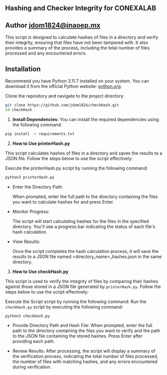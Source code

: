 ## Hashing and Checker Integrity for CONEXALAB
## Author jdom1824@inaoep.mx

This script is designed to calculate hashes of files in a directory and verify their integrity, ensuring that files have not been tampered with. It also provides a summary of the process, including the total number of files processed and any encountered errors.

## Installation

Recommend you have Python 3.11.7 installed on your system. You can download it from the official Python website: [python.org](https://www.python.org/downloads/).

Clone the repository and navigate to the project directory:

```bash
git clone https://github.com/jdom1824/checkHash.git
cd checkHash
```
1. **Install Dependencies:**
You can install the required dependencies using the following command:

```bash
pip install -r requirements.txt
```

2. **How to Use printerHash.py**

This script calculates hashes of files in a directory and saves the results to a JSON file. Follow the steps below to use the script effectively:

Execute the printerHash.py script by running the following command:
```bash
python3 printerHash.py
```
* Enter the Directory Path:

    When prompted, enter the full path to the directory containing the files you want to calculate hashes for and press Enter.

* Monitor Progress:

    The script will start calculating hashes for the files in the specified directory. You'll see a progress bar indicating the status of each file's hash calculation.

* View Results:

    Once the script completes the hash calculation process, it will save the results to a JSON file named <directory_name>_hashes.json in the same directory.

3. **How to Use checkHash.py**

This script is used to verify the integrity of files by comparing their hashes against those stored in a JSON file generated by `printerHash.py`. Follow the steps below to use the script effectively:

Execute the Script script by running the following command:
   Run the `checkHash.py` script by executing the following command:
   ```bash
   python3 checkHash.py
   ```
* Provide Directory Path and Hash File:
    When prompted, enter the full path to the directory containing the files you want to verify and the path to the JSON file containing the stored hashes. Press Enter after providing each path.

* Review Results:
    After processing, the script will display a summary of the verification process, indicating the total number of files processed, the number of files with matching hashes, and any errors encountered during verification.  